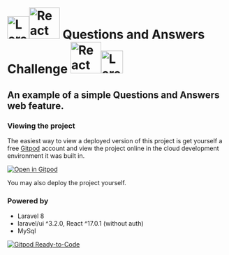 # <img src="https://upload.wikimedia.org/wikipedia/commons/9/9a/Laravel.svg" width="50" height="52" alt="Laravel 8"/><img src="https://upload.wikimedia.org/wikipedia/commons/a/a7/React-icon.svg" width="70" height="72" alt="React 17"/> Questions and Answers Challenge <img src="https://upload.wikimedia.org/wikipedia/commons/a/a7/React-icon.svg" width="70" height="72" alt="React 17"/><img src="https://upload.wikimedia.org/wikipedia/commons/9/9a/Laravel.svg" width="50" height="52" alt="Laravel 8"/>

## An example of a simple Questions and Answers web feature.


### Viewing the project 
The easiest way to view a deployed version of this project is get yourself a free [Gitpod](https://www.gitpod.io/) account and view the project online in the cloud development environment it was built in.

[![Open in Gitpod](https://gitpod.io/button/open-in-gitpod.svg)](https://gitpod.io/#https://github.com/apolopena/https://github.com/apolopena/q-and-a-challenge)

You may also deploy the project yourself.


### Powered by
- Laravel 8
- laravel/ui ^3.2.0, React ^17.0.1 (without auth)
- MySql

[![Gitpod Ready-to-Code](https://img.shields.io/badge/Gitpod-ready--to--code-blue?logo=gitpod)](https://gitpod.io/#https://github.com/apolopena/https://github.com/apolopena/q-and-a-challenge)
